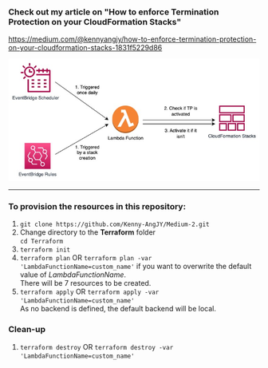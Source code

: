 ### Check out my article on "How to enforce Termination Protection on your CloudFormation Stacks"
https://medium.com/@kennyangjy/how-to-enforce-termination-protection-on-your-cloudformation-stacks-1831f5229d86

![Automate Enforcing Termination Protection](../CFN-TP.jpg?raw=true "Automate Enforcing Termination Protection")

---
### To provision the resources in this repository:
1. `git clone https://github.com/Kenny-AngJY/Medium-2.git`
2. Change directory to the **Terraform** folder <br> `cd Terraform`
3. `terraform init`
4. `terraform plan` OR `terraform plan -var 'LambdaFunctionName=custom_name'` if you want to overwrite the default value of *LambdaFunctionName*. 
<br> There will be 7 resources to be created.
5. `terraform apply` OR `terraform apply -var 'LambdaFunctionName=custom_name'` <br>
As no backend is defined, the default backend will be local.

### Clean-up
1. `terraform destroy` OR `terraform destroy -var 'LambdaFunctionName=custom_name'`
